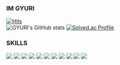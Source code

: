 ### IM GYURI
[![Hits](https://hits.seeyoufarm.com/api/count/incr/badge.svg?url=https%3A%2F%2Fgithub.com%2FIM-GYURI&count_bg=%23FFACD2&title_bg=%23FF84BC&icon=&icon_color=%23E7E7E7&title=hits&edge_flat=false)](https://hits.seeyoufarm.com)
<br>
![GYURI's GitHub stats](https://github-readme-stats.vercel.app/api?username=IM-GYURI&show_icons=true&theme=cobalt)
[![Solved.ac Profile](http://mazassumnida.wtf/api/v2/generate_badge?boj=kgulr0517)](https://solved.ac/kgulr0517/)

### SKILLS
<div>
  <img src="https://img.shields.io/badge/Java-007396?style=for-the-badge&logo=java&logoColor=white">
  <img src="https://img.shields.io/badge/html5-E34F26?style=for-the-badge&logo=html5&logoColor=white">
  <img src="https://img.shields.io/badge/css-1572B6?style=for-the-badge&logo=css3&logoColor=white">
  <img src="https://img.shields.io/badge/mysql-4479A1?style=for-the-badge&logo=mysql&logoColor=white">
  <img src="https://img.shields.io/badge/mariaDB-003545?style=for-the-badge&logo=mariaDB&logoColor=white">
  <img src="https://img.shields.io/badge/sqlite-003B57?style=for-the-badge&logo=sqlite&logoColor=white">
  <img src="https://img.shields.io/badge/spring-6DB33F?style=for-the-badge&logo=spring&logoColor=white">
  <img src="https://img.shields.io/badge/springboot-6DB33F?style=for-the-badge&logo=springboot&logoColor=white">
  <img src="https://img.shields.io/badge/apache tomcat-F8DC75?style=for-the-badge&logo=apachetomcat&logoColor=white">
  <img src="https://img.shields.io/badge/github-181717?style=for-the-badge&logo=github&logoColor=white">
  <img src="https://img.shields.io/badge/git-F05032?style=for-the-badge&logo=git&logoColor=white">
</div>
